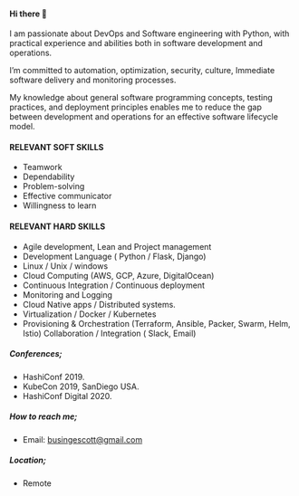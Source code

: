 #### Hi there 👋

I am passionate about DevOps and Software engineering with Python, with practical experience and abilities both in software development and operations. 

I’m committed to automation, optimization, security, culture, Immediate software delivery and monitoring processes. 

My knowledge about general software programming concepts, testing practices, and deployment principles enables me to reduce the gap between development and operations for an effective software lifecycle model. 

#### RELEVANT SOFT SKILLS

- Teamwork 
- Dependability 
- Problem-solving 
- Effective communicator 
- Willingness to learn

#### RELEVANT HARD SKILLS

- Agile development, Lean and Project management 
- Development Language ( Python / Flask, Django) 
- Linux / Unix / windows
- Cloud Computing (AWS, GCP, Azure, DigitalOcean) 
- Continuous Integration / Continuous deployment 
- Monitoring and Logging
- Cloud Native apps / Distributed systems.
- Virtualization / Docker / Kubernetes
- Provisioning & Orchestration (Terraform, Ansible, Packer, Swarm, Helm, Istio) Collaboration / Integration ( Slack, Email)


##### Conferences;

- HashiConf 2019.
- KubeCon 2019, SanDiego USA. 
- HashiConf Digital 2020.

##### How to reach me;

- Email: busingescott@gmail.com

##### Location;

- Remote

<!--
**scott45/scott45** is a ✨ _special_ ✨ repository because its `README.md` (this file) appears on your GitHub profile.

Here are some ideas to get you started:

- 🔭 I’m currently working on ...
- 🌱 I’m currently learning ...
- 👯 I’m looking to collaborate on ...
- 🤔 I’m looking for help with ...
- 💬 Ask me about ...
- 📫 How to reach me: ...
- 😄 Pronouns: ...
- ⚡ Fun fact: ...
-->

